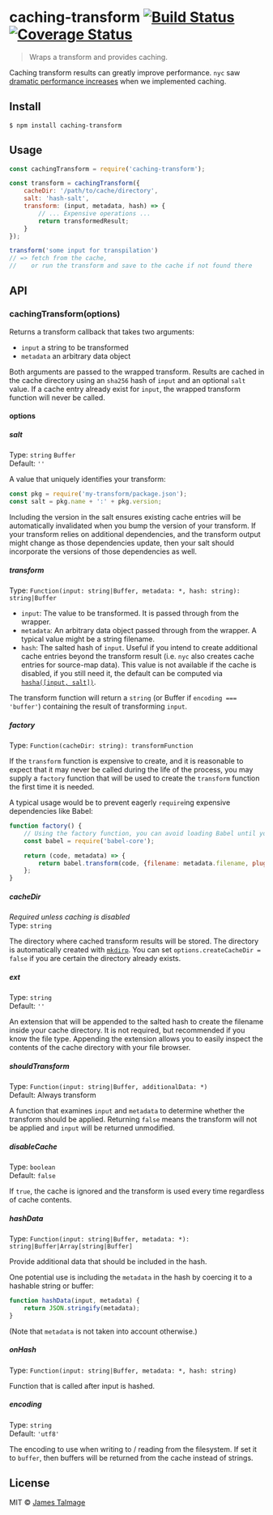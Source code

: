 # caching-transform [![Build Status](https://travis-ci.org/istanbuljs/caching-transform.svg?branch=master)](https://travis-ci.org/istanbuljs/caching-transform) [![Coverage Status](https://coveralls.io/repos/github/istanbuljs/caching-transform/badge.svg?branch=master)](https://coveralls.io/github/istanbuljs/caching-transform?branch=master)

> Wraps a transform and provides caching.

Caching transform results can greatly improve performance. `nyc` saw [dramatic performance increases](https://github.com/bcoe/nyc/pull/101#issuecomment-165716069) when we implemented caching.


## Install

```
$ npm install caching-transform
```


## Usage

```js
const cachingTransform = require('caching-transform');

const transform = cachingTransform({
	cacheDir: '/path/to/cache/directory',
	salt: 'hash-salt',
	transform: (input, metadata, hash) => {
		// ... Expensive operations ...
		return transformedResult;
	}
});

transform('some input for transpilation')
// => fetch from the cache,
//    or run the transform and save to the cache if not found there
```


## API

### cachingTransform(options)

Returns a transform callback that takes two arguments:

 - `input` a string to be transformed
 - `metadata` an arbitrary data object

Both arguments are passed to the wrapped transform. Results are cached in the cache directory using an `sha256` hash of `input` and an optional `salt` value. If a cache entry already exist for `input`, the wrapped transform function will never be called.

#### options

##### salt

Type: `string` `Buffer`<br>
Default: `''`

A value that uniquely identifies your transform:

```js
const pkg = require('my-transform/package.json');
const salt = pkg.name + ':' + pkg.version;
```

Including the version in the salt ensures existing cache entries will be automatically invalidated when you bump the version of your transform. If your transform relies on additional dependencies, and the transform output might change as those dependencies update, then your salt should incorporate the versions of those dependencies as well.

##### transform

Type: `Function(input: string|Buffer, metadata: *, hash: string): string|Buffer`

 - `input`: The value to be transformed. It is passed through from the wrapper.
 - `metadata`: An arbitrary data object passed through from the wrapper. A typical value might be a string filename.
 - `hash`: The salted hash of `input`. Useful if you intend to create additional cache entries beyond the transform result (i.e. `nyc` also creates cache entries for source-map data). This value is not available if the cache is disabled, if you still need it, the default can be computed via [`hasha([input, salt])`](https://www.npmjs.com/package/hasha).

The transform function will return a `string` (or Buffer if `encoding === 'buffer'`) containing the result of transforming `input`.

##### factory

Type: `Function(cacheDir: string): transformFunction`

If the `transform` function is expensive to create, and it is reasonable to expect that it may never be called during the life of the process, you may supply a `factory` function that will be used to create the `transform` function the first time it is needed.

A typical usage would be to prevent eagerly `require`ing expensive dependencies like Babel:

```js
function factory() {
	// Using the factory function, you can avoid loading Babel until you are sure it is needed.
	const babel = require('babel-core');

	return (code, metadata) => {
		return babel.transform(code, {filename: metadata.filename, plugins: [/* ... */]});
	};
}
```

##### cacheDir

*Required unless caching is disabled*<br>
Type: `string`

The directory where cached transform results will be stored. The directory is automatically created with [`mkdirp`](https://www.npmjs.com/package/mkdirp). You can set `options.createCacheDir = false` if you are certain the directory already exists.

##### ext

Type: `string`<br>
Default: `''`

An extension that will be appended to the salted hash to create the filename inside your cache directory. It is not required, but recommended if you know the file type. Appending the extension allows you to easily inspect the contents of the cache directory with your file browser.

##### shouldTransform

Type: `Function(input: string|Buffer, additionalData: *)`<br>
Default: Always transform

A function that examines `input` and `metadata` to determine whether the transform should be applied. Returning `false` means the transform will not be applied and `input` will be returned unmodified.

##### disableCache

Type: `boolean`<br>
Default: `false`

If `true`, the cache is ignored and the transform is used every time regardless of cache contents.

##### hashData

Type: `Function(input: string|Buffer, metadata: *): string|Buffer|Array[string|Buffer]`

Provide additional data that should be included in the hash.

One potential use is including the `metadata` in the hash by coercing it to a hashable string or buffer:

```js
function hashData(input, metadata) {
	return JSON.stringify(metadata);
}
```

(Note that `metadata` is not taken into account otherwise.)

##### onHash

Type: `Function(input: string|Buffer, metadata: *, hash: string)`

Function that is called after input is hashed.

##### encoding

Type: `string`<br>
Default: `'utf8'`

The encoding to use when writing to / reading from the filesystem. If set it to `buffer`, then buffers will be returned from the cache instead of strings.


## License

MIT © [James Talmage](https://github.com/jamestalmage)
